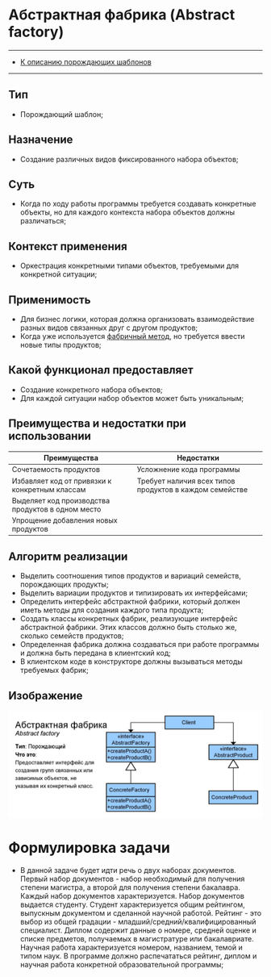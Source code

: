 # Абстрактная фабрика (Abstract factory)
****
* [К описанию порождающих шаблонов](../README.md)
****

## Тип
* Порождающий шаблон;

## Назначение
* Создание различных видов фиксированного набора объектов;

## Суть
* Когда по ходу работы программы требуется создавать конкретные объекты, 
но для каждого контекста набора объектов должны различаться;

## Контекст применения
* Оркестрация конкретными типами объектов, требуемыми для 
конкретной ситуации;

## Применимость
* Для бизнес логики, которая должна организовать взаимодействие 
разных видов связанных друг с другом продуктов;
* Когда уже используется [фабричный метод](../factorymethod/README.md), 
но требуется ввести новые типы продуктов;

## Какой функционал предоставляет
* Создание конкретного набора объектов;
* Для каждой ситуации набор объектов может быть уникальным;

## Преимущества и недостатки при использовании
| Преимущества                                      | Недостатки                                              |
|---------------------------------------------------|---------------------------------------------------------|
| Сочетаемость продуктов                            | Усложнение кода программы                               |
| Избавляет код от привязки к конкретным классам    | Требует наличия всех типов продуктов в каждом семействе |
| Выделяет код производства продуктов в одном место |                                                         |
| Упрощение добавления новых продуктов              |                                                         |

## Алгоритм реализации
* Выделить соотношения типов продуктов и вариаций семейств, порождающих продукты;
* Выделить вариации продуктов и типизировать их интерфейсами;
* Определить интерфейс абстрактной фабрики, 
который должен иметь методы для создания каждого типа продукта;
* Создать классы конкретных фабрик, реализующие интерфейс абстрактной фабрики. 
Этих классов должно быть столько же, сколько семейств продуктов;
* Определенная фабрика должна создаваться 
при работе программы и должна быть передана в клиентский код;
* В клиентском коде в конструкторе должны вызываться методы требуемых фабрик;

## Изображение
![Схема шаблона](abstractfactory.jpg)

# Формулировка задачи
* В данной задаче будет идти речь о двух наборах документов. Первый набор документов - 
набор необходимый для получения степени магистра, а второй для получения степени бакалавра.
Каждый набор документов характеризуется. Набор документов выдается студенту. 
Студент характеризуется общим рейтингом, выпускным документом и сделанной научной работой.
Рейтинг - это выбор из общей градации - младший/средний/квалифицированный специалист. 
Диплом содержит данные о номере, средней оценке и списке предметов, 
получаемых в магистратуре или бакалавриате. Научная работа характеризуется номером, названием,
 темой и типом наук. В программе должно распечататься рейтинг, диплом и 
научная работа конкретной образовательной программы;
